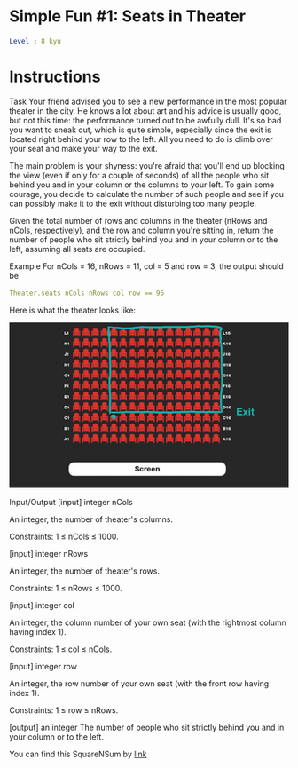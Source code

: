 # Simple Fun #1: Seats in Theater

```yaml
Level : 8 kyu
```



# Instructions
Task
Your friend advised you to see a new performance in the most popular theater in the city.
He knows a lot about art and his advice is usually good, but not this time: the performance turned out to be awfully dull.
It's so bad you want to sneak out, which is quite simple, especially since the exit is located right behind your row to the left.
All you need to do is climb over your seat and make your way to the exit.

The main problem is your shyness: you're afraid that you'll end up blocking the view (even if only for a couple of seconds) of all the people who sit behind you and in your column or the columns to your left.
To gain some courage, you decide to calculate the number of such people and see if you can possibly make it to the exit without disturbing too many people.

Given the total number of rows and columns in the theater (nRows and nCols, respectively), and the row and column you're sitting in, return the number of people who sit strictly behind you and in your column or to the left, assuming all seats are occupied.


Example
For nCols = 16, nRows = 11, col = 5 and row = 3, the output should be
```yaml
Theater.seats nCols nRows col row == 96
```

Here is what the theater looks like:

![alt text](blob.png)

Input/Output
[input] integer nCols

An integer, the number of theater's columns.

Constraints: 1 ≤ nCols ≤ 1000.

[input] integer nRows

An integer, the number of theater's rows.

Constraints: 1 ≤ nRows ≤ 1000.

[input] integer col

An integer, the column number of your own seat (with the rightmost column having index 1).

Constraints: 1 ≤ col ≤ nCols.

[input] integer row

An integer, the row number of your own seat (with the front row having index 1).

Constraints: 1 ≤ row ≤ nRows.

[output] an integer
The number of people who sit strictly behind you and in your column or to the left.


You can find this SquareNSum by [link](https://www.codewars.com/kata/588417e576933b0ec9000045/train/scala)